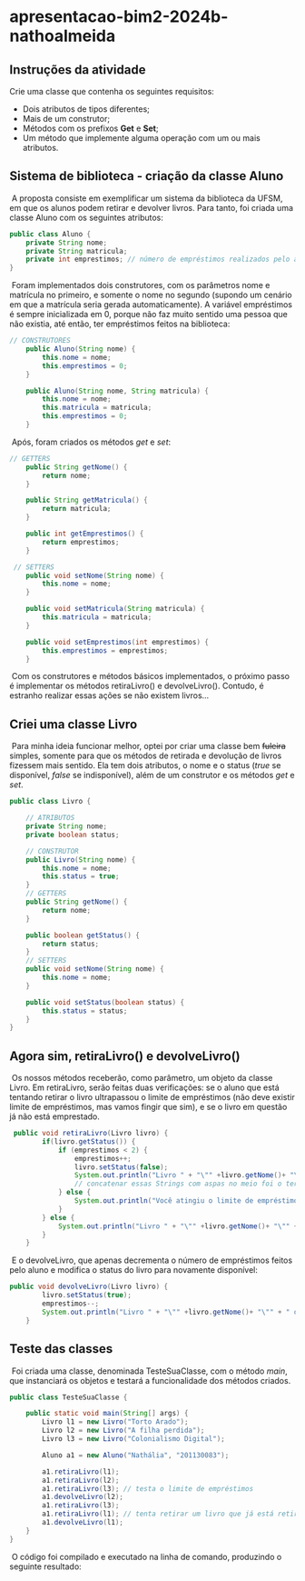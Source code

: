# apresentacao-bim2-2024b-nathoalmeida

## Instruções da atividade

Crie uma classe que contenha os seguintes requisitos:

- Dois atributos de tipos diferentes;
- Mais de um construtor;
- Métodos com os prefixos **Get** e **Set**;
- Um método que implemente alguma operação com um ou mais atributos.



## Sistema de biblioteca - criação da classe Aluno

​	A proposta consiste em exemplificar um sistema da biblioteca da UFSM, em que os alunos podem retirar e devolver livros. Para tanto, foi criada uma classe Aluno com os seguintes atributos:

```java
public class Aluno {
    private String nome;
    private String matricula;
    private int emprestimos; // número de empréstimos realizados pelo aluno
}
```

​	Foram implementados dois construtores, com os parâmetros nome e matrícula no primeiro, e somente o nome no segundo (supondo um cenário em que a matrícula seria gerada automaticamente). A variável empréstimos é sempre inicializada em 0, porque não faz muito sentido uma pessoa que não existia, até então, ter empréstimos feitos na biblioteca:

```java
// CONSTRUTORES
    public Aluno(String nome) {
        this.nome = nome;
        this.emprestimos = 0;
    }

    public Aluno(String nome, String matricula) {
        this.nome = nome;
        this.matricula = matricula;
        this.emprestimos = 0;
    }
```

​	Após, foram criados os métodos *get* e *set*:

```java
// GETTERS
    public String getNome() {
        return nome;
    }

    public String getMatricula() {
        return matricula;
    }

    public int getEmprestimos() {
        return emprestimos;
    }

 // SETTERS
    public void setNome(String nome) {
        this.nome = nome;
    }

    public void setMatricula(String matricula) {
        this.matricula = matricula;
    }

    public void setEmprestimos(int emprestimos) {
        this.emprestimos = emprestimos;
    }
```

​	Com os construtores e métodos básicos implementados, o próximo passo é implementar os métodos retiraLivro() e devolveLivro(). Contudo, é estranho realizar essas ações se não existem livros...



## Criei uma classe Livro

​	Para minha ideia funcionar melhor, optei por criar uma classe bem ~~fuleira~~ simples, somente para que os métodos de retirada e devolução de livros fizessem mais sentido. Ela tem dois atributos, o nome e o status (*true* se disponível, *false* se indisponível), além de um construtor e os métodos *get* e *set*.

```java
public class Livro {

    // ATRIBUTOS
    private String nome;
    private boolean status;

    // CONSTRUTOR
    public Livro(String nome) {
        this.nome = nome;
        this.status = true;
    }
    // GETTERS
    public String getNome() {
        return nome;
    }

    public boolean getStatus() {
        return status;
    }
    // SETTERS
    public void setNome(String nome) {
        this.nome = nome;
    }

    public void setStatus(boolean status) {
        this.status = status;
    }
}
```



## Agora sim, retiraLivro() e devolveLivro()

​	Os nossos métodos receberão, como parâmetro, um objeto da classe Livro. Em retiraLivro, serão feitas duas verificações: se o aluno que está tentando retirar o livro ultrapassou o limite de empréstimos (não deve existir limite de empréstimos, mas vamos fingir que sim), e se o livro em questão já não está emprestado.

```java
 public void retiraLivro(Livro livro) {
        if(livro.getStatus()) {
            if (emprestimos < 2) {
                emprestimos++;
                livro.setStatus(false);
                System.out.println("Livro " + "\"" +livro.getNome()+ "\"" + " retirado com sucesso");
                // concatenar essas Strings com aspas no meio foi o terror
            } else {
                System.out.println("Você atingiu o limite de empréstimos");
            }
        } else {
            System.out.println("Livro " + "\"" +livro.getNome()+ "\"" + " indisponível para retirada");
        }
    }
```

​	E o devolveLivro, que apenas decrementa o número de empréstimos feitos pelo aluno e modifica o status do livro para novamente disponível:

```java
public void devolveLivro(Livro livro) {
        livro.setStatus(true);
        emprestimos--;
        System.out.println("Livro " + "\"" +livro.getNome()+ "\"" + " devolvido com sucesso");
    }
```



## Teste das classes

​	Foi criada uma classe, denominada TesteSuaClasse, com o método *main*, que instanciará os objetos e testará a funcionalidade dos métodos criados.

```java
public class TesteSuaClasse {

    public static void main(String[] args) {
        Livro l1 = new Livro("Torto Arado");
        Livro l2 = new Livro("A filha perdida");
        Livro l3 = new Livro("Colonialismo Digital");

        Aluno a1 = new Aluno("Nathália", "201130083");

        a1.retiraLivro(l1);
        a1.retiraLivro(l2);
        a1.retiraLivro(l3); // testa o limite de empréstimos
        a1.devolveLivro(l2);
        a1.retiraLivro(l3);
        a1.retiraLivro(l1); // tenta retirar um livro que já está retirado
        a1.devolveLivro(l1);
    }
}
```

​	O código foi compilado e executado na linha de comando, produzindo o seguinte resultado:

 
